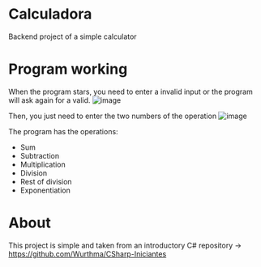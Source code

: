 # Calculadora
Backend project of a simple calculator

# Program working
When the program stars, you need to enter a invalid input or the program will ask again for a valid.
![image](https://github.com/icaroccaetano/Calculadora/assets/84483036/5c90ce2e-e2d8-4a36-8c50-f7a794cc890b)


Then, you just need to enter the two numbers of the operation
![image](https://github.com/icaroccaetano/Calculadora/assets/84483036/60810205-b3f4-41eb-814d-02683a460884)

The program has the operations:
  - Sum
  - Subtraction
  - Multiplication
  - Division
  - Rest of division
  - Exponentiation


# About
This project is simple and taken from an introductory C# repository -> https://github.com/Wurthma/CSharp-Iniciantes
